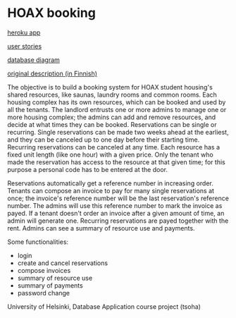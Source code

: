 # HOAX booking

[heroku app](https://hoax-booking.herokuapp.com/)

[user stories](https://github.com/nigoshh/hoax/blob/master/documentation/user_stories.md)

[database diagram](https://github.com/nigoshh/hoax/blob/master/documentation/db_diagram.png)

[original description (in Finnish)](https://advancedkittenry.github.io/suunnittelu_ja_tyoymparisto/aiheet/Taloyhtion_palvelut.html)

The objective is to build a booking system for HOAX student housing's shared resources, like saunas, laundry rooms and common rooms. Each housing complex has its own resources, which can be booked and used by all the tenants. The landlord entrusts one or more admins to manage one or more housing complex; the admins can add and remove resources, and decide at what times they can be booked. Reservations can be single or recurring. Single reservations can be made two weeks ahead at the earliest, and they can be canceled up to one day before their starting time. Recurring reservations can be canceled at any time. Each resource has a fixed unit length (like one hour) with a given price. Only the tenant who made the reservation has access to the resource at that given time; for this purpose a personal code has to be entered at the door.

Reservations automatically get a reference number in increasing order. Tenants can compose an invoice to pay for many single reservations at once; the invoice's reference number will be the last reservation's reference number. The admins will use this reference number to mark the invoice as payed. If a tenant doesn't order an invoice after a given amount of time, an admin will generate one. Recurring reservations are payed together with the rent. Admins can see a summary of resource use and payments.

Some functionalities:
- login
- create and cancel reservations
- compose invoices
- summary of resource use
- summary of payments
- password change

University of Helsinki, Database Application course project (tsoha)
